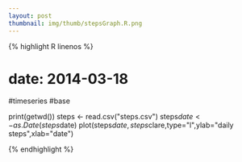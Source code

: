 ```yaml
---
layout: post
thumbnail: img/thumb/stepsGraph.R.png
---
```

{% highlight R linenos %}
# date: 2014-03-18
#timeseries
#base

print(getwd())
steps <- read.csv("steps.csv")
steps$date <- as.Date(steps$date)
plot(steps$date,steps$clare,type="l",ylab="daily steps",xlab="date")


{% endhighlight %}
